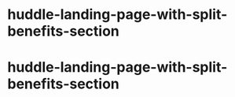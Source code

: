 # huddle-landing-page-with-split-benefits-section
# huddle-landing-page-with-split-benefits-section
